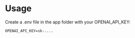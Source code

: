 # Usage

Create a .env file in the app folder with your OPENAI_API_KEY:

```
OPENAI_API_KEY=sk-....
```